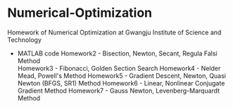 # Numerical-Optimization
Homework of Numerical Optimization at Gwangju Institute of Science and Technology

* MATLAB code
Homework2 - Bisection, Newton, Secant, Regula Falsi Method<br />
Homework3 - Fibonacci, Golden Section Search
Homework4 - Nelder Mead, Powell's Method
Homework5 - Gradient Descent, Newton, Quasi Newton (BFGS, SR1) Method
Homework6 - Linear, Nonlinear Conjugate Gradient Method
Homework7 - Gauss Newton, Levenberg-Marquardt Method

